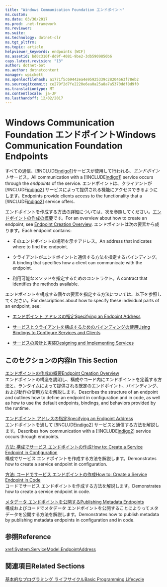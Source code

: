 ```yaml
---
title: "Windows Communication Foundation エンドポイント"
ms.custom: 
ms.date: 03/30/2017
ms.prod: .net-framework
ms.reviewer: 
ms.suite: 
ms.technology: dotnet-clr
ms.tgt_pltfrm: 
ms.topic: article
helpviewer_keywords: endpoints [WCF]
ms.assetid: bd0c310f-dd9f-4081-9be2-3db5909850b6
caps.latest.revision: "13"
author: dotnet-bot
ms.author: dotnetcontent
manager: wpickett
ms.openlocfilehash: a1771f5c69442ea4e95925339c28204663f78eb2
ms.sourcegitcommit: ce279f2d7fe2220e6ea0a25a8a7a5370ddf8d9f0
ms.translationtype: MT
ms.contentlocale: ja-JP
ms.lasthandoff: 12/02/2017
---
```

# <a name="windows-communication-foundation-endpoints"></a><span data-ttu-id="4d97e-102">Windows Communication Foundation エンドポイント</span><span class="sxs-lookup"><span data-stu-id="4d97e-102">Windows Communication Foundation Endpoints</span></span>
<span data-ttu-id="4d97e-103">すべての通信、[!INCLUDE[indigo1](../../../includes/indigo1-md.md)]サービスが使用して行われる、*エンドポイント*サービス。</span><span class="sxs-lookup"><span data-stu-id="4d97e-103">All communication with a [!INCLUDE[indigo1](../../../includes/indigo1-md.md)] service occurs through the *endpoints* of the service.</span></span> <span data-ttu-id="4d97e-104">エンドポイントは、クライアントが [!INCLUDE[indigo2](../../../includes/indigo2-md.md)] サービスによって提供される機能にアクセスできるようにします。</span><span class="sxs-lookup"><span data-stu-id="4d97e-104">Endpoints provide clients access to the functionality that a [!INCLUDE[indigo2](../../../includes/indigo2-md.md)] service offers.</span></span>  
  
 <span data-ttu-id="4d97e-105">エンドポイントを作成する方法の詳細については、次を参照してください。[エンドポイントの作成の概要](../../../docs/framework/wcf/endpoint-creation-overview.md)です。</span><span class="sxs-lookup"><span data-stu-id="4d97e-105">For an overview about how to create an endpoint, see [Endpoint Creation Overview](../../../docs/framework/wcf/endpoint-creation-overview.md).</span></span> <span data-ttu-id="4d97e-106">エンドポイントは次の要素から成ります。</span><span class="sxs-lookup"><span data-stu-id="4d97e-106">Each endpoint contains:</span></span>  
  
-   <span data-ttu-id="4d97e-107">そのエンドポイントの場所を示すアドレス。</span><span class="sxs-lookup"><span data-stu-id="4d97e-107">An address that indicates where to find the endpoint.</span></span>  
  
-   <span data-ttu-id="4d97e-108">クライアントがエンドポイントと通信する方法を指定するバインディング。</span><span class="sxs-lookup"><span data-stu-id="4d97e-108">A binding that specifies how a client can communicate with the endpoint.</span></span>  
  
-   <span data-ttu-id="4d97e-109">利用可能なメソッドを指定するためのコントラクト。</span><span class="sxs-lookup"><span data-stu-id="4d97e-109">A contract that identifies the methods available.</span></span>  
  
 <span data-ttu-id="4d97e-110">エンドポイントを構成する個々の要素を指定する方法については、以下を参照してください。</span><span class="sxs-lookup"><span data-stu-id="4d97e-110">For descriptions about how to specify these individual parts of an endpoint, see:</span></span>  
  
-   [<span data-ttu-id="4d97e-111">エンドポイント アドレスの指定</span><span class="sxs-lookup"><span data-stu-id="4d97e-111">Specifying an Endpoint Address</span></span>](../../../docs/framework/wcf/specifying-an-endpoint-address.md)  
  
-   [<span data-ttu-id="4d97e-112">サービスとクライアントを構成するためのバインディングの使用</span><span class="sxs-lookup"><span data-stu-id="4d97e-112">Using Bindings to Configure Services and Clients</span></span>](../../../docs/framework/wcf/using-bindings-to-configure-services-and-clients.md)  
  
-   [<span data-ttu-id="4d97e-113">サービスの設計と実装</span><span class="sxs-lookup"><span data-stu-id="4d97e-113">Designing and Implementing Services</span></span>](../../../docs/framework/wcf/designing-and-implementing-services.md)  
  
## <a name="in-this-section"></a><span data-ttu-id="4d97e-114">このセクションの内容</span><span class="sxs-lookup"><span data-stu-id="4d97e-114">In This Section</span></span>  
 [<span data-ttu-id="4d97e-115">エンドポイントの作成の概要</span><span class="sxs-lookup"><span data-stu-id="4d97e-115">Endpoint Creation Overview</span></span>](../../../docs/framework/wcf/endpoint-creation-overview.md)  
 <span data-ttu-id="4d97e-116">エンドポイントの構造を説明し、構成やコード内にエンドポイントを定義する方法と、ランタイムによって提供される既定のエンドポイント、バインディング、および動作の使用方法を解説します。</span><span class="sxs-lookup"><span data-stu-id="4d97e-116">Describes the structure of an endpoint and outlines how to define an endpoint in configuration and in code, as well as how to use the default endpoints, bindings, and behaviors provided by the runtime.</span></span>  
  
 [<span data-ttu-id="4d97e-117">エンドポイント アドレスの指定</span><span class="sxs-lookup"><span data-stu-id="4d97e-117">Specifying an Endpoint Address</span></span>](../../../docs/framework/wcf/specifying-an-endpoint-address.md)  
 <span data-ttu-id="4d97e-118">エンドポイントを通して [!INCLUDE[indigo2](../../../includes/indigo2-md.md)] サービスと通信する方法を解説します。</span><span class="sxs-lookup"><span data-stu-id="4d97e-118">Describes how communication with a [!INCLUDE[indigo2](../../../includes/indigo2-md.md)] service occurs through endpoints.</span></span>  
  
 [<span data-ttu-id="4d97e-119">方法: 構成でサービス エンドポイントの作成</span><span class="sxs-lookup"><span data-stu-id="4d97e-119">How to: Create a Service Endpoint in Configuration</span></span>](../../../docs/framework/wcf/feature-details/how-to-create-a-service-endpoint-in-configuration.md)  
 <span data-ttu-id="4d97e-120">構成でサービス エンドポイントを作成する方法を解説します。</span><span class="sxs-lookup"><span data-stu-id="4d97e-120">Demonstrates how to create a service endpoint in configuration.</span></span>  
  
 [<span data-ttu-id="4d97e-121">方法: コードでサービス エンドポイントの作成</span><span class="sxs-lookup"><span data-stu-id="4d97e-121">How to: Create a Service Endpoint in Code</span></span>](../../../docs/framework/wcf/feature-details/how-to-create-a-service-endpoint-in-code.md)  
 <span data-ttu-id="4d97e-122">コードでサービス エンドポイントを作成する方法を解説します。</span><span class="sxs-lookup"><span data-stu-id="4d97e-122">Demonstrates how to create a service endpoint in code.</span></span>  
  
 [<span data-ttu-id="4d97e-123">メタデータ エンドポイントを公開する</span><span class="sxs-lookup"><span data-stu-id="4d97e-123">Publishing Metadata Endpoints</span></span>](../../../docs/framework/wcf/publishing-metadata-endpoints.md)  
 <span data-ttu-id="4d97e-124">構成およびコードでメタデータ エンドポイントを公開することによりってメタデータを公開する方法を解説します。</span><span class="sxs-lookup"><span data-stu-id="4d97e-124">Demonstrates how to publish metadata by publishing metadata endpoints in configuration and in code.</span></span>  
  
## <a name="reference"></a><span data-ttu-id="4d97e-125">参照</span><span class="sxs-lookup"><span data-stu-id="4d97e-125">Reference</span></span>  
 <xref:System.ServiceModel.EndpointAddress>  
  
## <a name="related-sections"></a><span data-ttu-id="4d97e-126">関連項目</span><span class="sxs-lookup"><span data-stu-id="4d97e-126">Related Sections</span></span>  
 [<span data-ttu-id="4d97e-127">基本的なプログラミング ライフサイクル</span><span class="sxs-lookup"><span data-stu-id="4d97e-127">Basic Programming Lifecycle</span></span>](../../../docs/framework/wcf/basic-programming-lifecycle.md)
